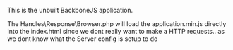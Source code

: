 This is the unbuilt BackboneJS application.

The Handles\Response\Browser.php will load the application.min.js directly into the index.html since
we dont really want to make a HTTP requests.. as we dont know what the Server config is setup to do
